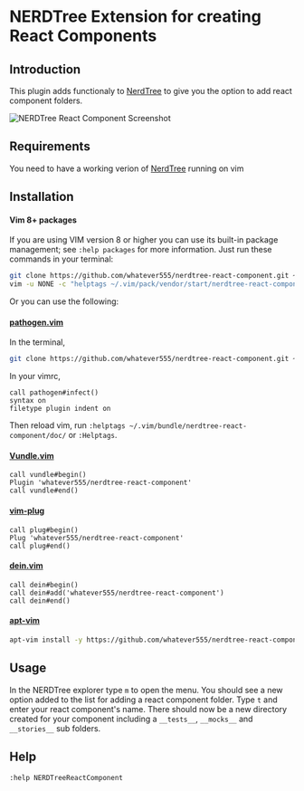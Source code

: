NERDTree Extension for creating React Components
=============

Introduction
------------

This plugin adds functionaly to [NerdTree](https://github.com/preservim/nerdtree) to give you the option to add react component folders.  


![NERDTree React Component Screenshot](https://user-images.githubusercontent.com/1413475/102447066-2135ac80-4027-11eb-8d85-a6332a12b710.png)

Requirements
------------
You need to have a working verion of [NerdTree](https://github.com/preservim/nerdtree) running on vim
 
Installation
------------

#### Vim 8+ packages

If you are using VIM version 8 or higher you can use its built-in package management; see `:help packages` for more information. Just run these commands in your terminal:

```bash
git clone https://github.com/whatever555/nerdtree-react-component.git ~/.vim/pack/vendor/start/nerdtree-react-component
vim -u NONE -c "helptags ~/.vim/pack/vendor/start/nerdtree-react-component/doc" -c q
```

Or you can use the following:  

#### [pathogen.vim](https://github.com/tpope/vim-pathogen)

In the terminal,
```bash
git clone https://github.com/whatever555/nerdtree-react-component.git ~/.vim/bundle/nerdtree-react-component
```
In your vimrc,
```vim
call pathogen#infect()
syntax on
filetype plugin indent on
```

Then reload vim, run `:helptags ~/.vim/bundle/nerdtree-react-component/doc/` or `:Helptags`.

#### [Vundle.vim](https://github.com/VundleVim/Vundle.vim)
```vim
call vundle#begin()
Plugin 'whatever555/nerdtree-react-component'
call vundle#end()
```

#### [vim-plug](https://github.com/junegunn/vim-plug)

```vim
call plug#begin()
Plug 'whatever555/nerdtree-react-component'
call plug#end()
```

#### [dein.vim](https://github.com/Shougo/dein.vim)
```vim
call dein#begin()
call dein#add('whatever555/nerdtree-react-component')
call dein#end()
```

#### [apt-vim](https://github.com/egalpin/apt-vim)
```bash
apt-vim install -y https://github.com/whatever555/nerdtree-react-component.git
```


Usage
------------

In the NERDTree explorer type `m` to open the menu. You should see a new option added to the list for adding a react component folder. Type `t` and enter your react component's name. There should now be a new directory created for your component including a `__tests__`, `__mocks__` and `__stories__` sub folders.


Help
------------

`:help NERDTreeReactComponent`
